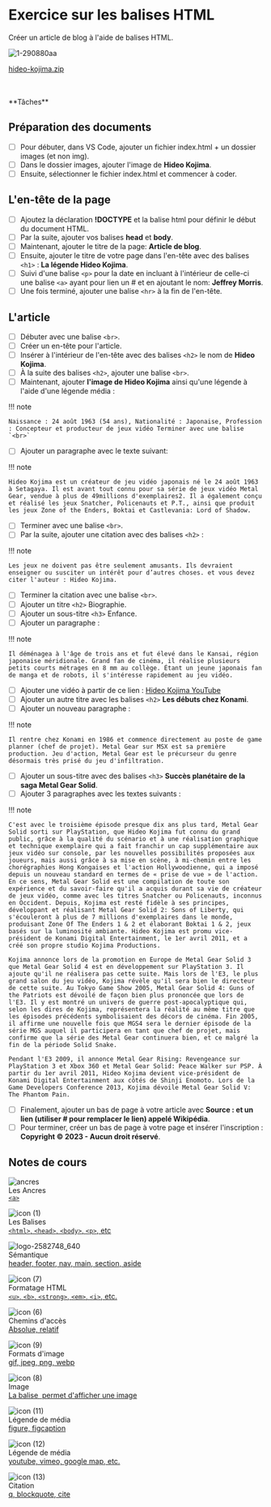 # Exercice sur les balises HTML
Créer un article de blog à l'aide de balises HTML.


![1-290880aa](https://github.com/user-attachments/assets/9ae774df-3fcc-4587-aaa7-fcced9686b7a)

[hideo-kojima.zip](https://github.com/user-attachments/files/17045296/hideo-kojima.zip)

<br>
<br>
**Tâches**

## Préparation des documents

* [ ] Pour débuter, dans VS Code, ajouter un fichier index.html + un dossier images
(et non img).
* [ ] Dans le dossier images, ajouter l'image de **Hideo Kojima**.
* [ ] Ensuite, sélectionner le fichier index.html et commencer à coder.

## L'en-tête de la page

* [ ] Ajoutez la déclaration **!DOCTYPE** et la balise html pour définir le début du document HTML.
* [ ] Par la suite, ajouter vos balises **head** et **body**.
* [ ] Maintenant, ajouter le titre de la page: **Article de blog**.
* [ ] Ensuite, ajouter le titre de votre page dans l'en-tête avec des balises `<h1>` : **La légende Hideo Kojima**.
* [ ] Suivi d'une balise `<p>` pour la date en incluant à l'intérieur de celle-ci une balise `<a>` ayant pour lien un # et en ajoutant le nom: **Jeffrey Morris**.
* [ ] Une fois terminé, ajouter une balise `<hr>` à la fin de l'en-tête.

## L'article

* [ ] Débuter avec une balise `<br>`.
* [ ] Créer un en-tête pour l'article.
* [ ] Insérer à l'intérieur de l'en-tête avec des balises `<h2>` le nom de **Hideo Kojima**.
* [ ] À la suite des balises `<h2>`, ajouter une balise `<br>`.
* [ ] Maintenant, ajouter **l'image de Hideo Kojima** ainsi qu'une légende à l'aide d'une légende média :

!!! note

    Naissance : 24 août 1963 (54 ans), Nationalité : Japonaise, Profession : Concepteur et producteur de jeux vidéo Terminer avec une balise `<br>`
    
* [ ] Ajouter un paragraphe avec le texte suivant:

!!! note

    Hideo Kojima est un créateur de jeu vidéo japonais né le 24 août 1963 à Setagaya. Il est avant tout connu pour sa série de jeux vidéo Metal Gear, vendue à plus de 49millions d'exemplaires2. Il a également conçu et réalisé les jeux Snatcher, Policenauts et P.T., ainsi que produit les jeux Zone of the Enders, Boktai et Castlevania: Lord of Shadow.
    
* [ ] Terminer avec une balise `<br>`.
* [ ] Par la suite, ajouter une citation avec des balises `<h2>` :

!!! note

    Les jeux ne doivent pas être seulement amusants. Ils devraient enseigner ou susciter un intérêt pour d’autres choses. et vous devez citer l'auteur : Hideo Kojima.
    
* [ ] Terminer la citation avec une balise `<br>`.
* [ ] Ajouter un titre `<h2>` Biographie.
* [ ] Ajouter un sous-titre `<h3>` Enfance.
* [ ] Ajouter un paragraphe :

!!! note

    Il déménagea à l'âge de trois ans et fut élevé dans le Kansai, région japonaise méridionale. Grand fan de cinéma, il réalise plusieurs petits courts métrages en 8 mm au collège. Étant un jeune japonais fan de manga et de robots, il s'intéresse rapidement au jeu vidéo.
    
* [ ] Ajouter une vidéo à partir de ce lien : [Hideo Kojima YouTube](https://www.youtube.com/watch?v=AfjElfbj_mo)
* [ ] Ajouter un autre titre avec les balises `<h2>` **Les débuts chez Konami**.
* [ ] Ajouter un nouveau paragraphe :

!!! note

    Il rentre chez Konami en 1986 et commence directement au poste de game planner (chef de projet). Metal Gear sur MSX est sa première production. Jeu d'action, Metal Gear est le précurseur du genre désormais très prisé du jeu d'infiltration.
    
* [ ] Ajouter un sous-titre avec des balises `<h3>` **Succès planétaire de la saga Metal Gear Solid**.
* [ ] Ajouter 3 paragraphes avec les textes suivants :

!!! note
  
    C'est avec le troisième épisode presque dix ans plus tard, Metal Gear Solid sorti sur PlayStation, que Hideo Kojima fut connu du grand public, grâce à la qualité du scénario et à une réalisation graphique et technique exemplaire qui a fait franchir un cap supplémentaire aux jeux vidéo sur console, par les nouvelles possibilités proposées aux joueurs, mais aussi grâce à sa mise en scène, à mi-chemin entre les chorégraphies Hong Kongaises et l'action Hollywoodienne, qui a imposé depuis un nouveau standard en termes de « prise de vue » de l'action. En ce sens, Metal Gear Solid est une compilation de toute son expérience et du savoir-faire qu'il a acquis durant sa vie de créateur de jeux vidéo, comme avec les titres Snatcher ou Policenauts, inconnus en Occident. Depuis, Kojima est resté fidèle à ses principes, développant et réalisant Metal Gear Solid 2: Sons of Liberty, qui s'écouleront à plus de 7 millions d'exemplaires dans le monde, produisant Zone Of The Enders 1 & 2 et élaborant Boktai 1 & 2, jeux basés sur la luminosité ambiante. Hideo Kojima est promu vice-président de Konami Digital Entertainment, le 1er avril 2011, et a créé son propre studio Kojima Productions.

    Kojima annonce lors de la promotion en Europe de Metal Gear Solid 3 que Metal Gear Solid 4 est en développement sur PlayStation 3. Il ajoute qu'il ne réalisera pas cette suite. Mais lors de l'E3, le plus grand salon du jeu vidéo, Kojima révèle qu'il sera bien le directeur de cette suite. Au Tokyo Game Show 2005, Metal Gear Solid 4: Guns of the Patriots est dévoilé de façon bien plus prononcée que lors de l'E3. Il y est montré un univers de guerre post-apocalyptique qui, selon les dires de Kojima, représentera la réalité au même titre que les épisodes précédents symbolisaient des décors de cinéma. Fin 2005, il affirme une nouvelle fois que MGS4 sera le dernier épisode de la série MGS auquel il participera en tant que chef de projet, mais confirme que la série des Metal Gear continuera bien, et ce malgré la fin de la période Solid Snake.

    Pendant l'E3 2009, il annonce Metal Gear Rising: Revengeance sur PlayStation 3 et Xbox 360 et Metal Gear Solid: Peace Walker sur PSP. À partir du 1er avril 2011, Hideo Kojima devient vice-président de Konami Digital Entertainment aux côtés de Shinji Enomoto. Lors de la Game Developers Conference 2013, Kojima dévoile Metal Gear Solid V: The Phantom Pain.

* [ ] Finalement, ajouter un bas de page à votre article avec **Source : et un lien (utiliser # pour remplacer le lien) appelé Wikipédia**.
* [ ] Pour terminer, créer un bas de page à votre page et insérer l'inscription : **Copyright © 2023 - Aucun droit réservé**.

## Notes de cours

![ancres](https://github.com/user-attachments/assets/de0b1215-1177-4f74-bf95-b0606a85cbbb)<br> Les Ancres <br> [`<a>`](../html/ancres.md)

![icon (1)](https://github.com/user-attachments/assets/177c8f2a-2c04-48d3-897a-23b72d90ecd1)<br> Les Balises <br> [`<html>`, `<head>`, `<body>`, `<p>`, etc](../html/balises.md)

![logo-2582748_640](https://github.com/user-attachments/assets/dc16dcc8-7e47-45f3-9099-76022f158c48)<br> Sémantique <br> [header, footer, nav, main, section, aside](../html/semantique.md)

![icon (7)](https://github.com/user-attachments/assets/9df648d3-4cdb-4f2e-a112-ce1a0ed2b019)<br> Formatage HTML <br> [`<u>`, `<b>`, `<strong>`, `<em>`, `<i>`, etc.](../html/formatage-html.md)

![icon (6)](https://github.com/user-attachments/assets/36099f0f-6c70-4b5c-91d9-841778462395)<br> Chemins d'accès <br> [Absolue, relatif](../autres/chemins.md)

![icon (9)](https://github.com/user-attachments/assets/7eb3c952-a705-49bd-9529-ceaf60bf5bbd)<br> Formats d'image <br>[gif, jpeg, png, webp](../autres/format-image.md)

![icon (8)](https://github.com/user-attachments/assets/60f93034-34b0-4c92-8a76-b4229949b17d)<br> Image <br>[La balise <img> permet d'afficher une image](../html/image.md)

![icon (11)](https://github.com/user-attachments/assets/37171a27-8ac6-4dd8-a663-a73df1fca78b)<br> Légende de média <br>[figure, figcaption](../html/legende-media.md)

![icon (12)](https://github.com/user-attachments/assets/174b6e7d-5565-4066-991e-dab09780b6d5)<br> Légende de média <br>[youtube, vimeo, google map, etc.](../html/iframe.md)

![icon (13)](https://github.com/user-attachments/assets/c3675110-35cc-4ab7-a9cc-ec29d6ebe520)<br> Citation <br>[q, blockquote, cite](../html/citation.md)







